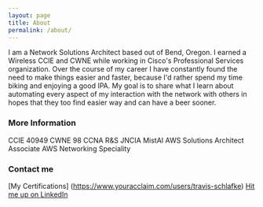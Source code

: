 ```yaml
---
layout: page
title: About
permalink: /about/
---
```


I am a Network Solutions Architect based out of Bend, Oregon.  I earned a Wireless CCIE and CWNE while working in Cisco's Professional Services organization.  Over the course of my career I have constantly found the need to make things easier and faster, because I'd rather spend my time biking and enjoying a good IPA.  My goal is to share what I learn about  automating every aspect of my interaction with the network with others in hopes that they too find easier way and can have a beer sooner. 

### More Information

CCIE 40949
CWNE 98
CCNA R&S
JNCIA MistAI
AWS Solutions Architect Associate
AWS Networking Speciality


### Contact me

[My Certifications] (https://www.youracclaim.com/users/travis-schlafke)
[Hit me up on LinkedIn](https://www.linkedin.com/in/travisschlafke/)
